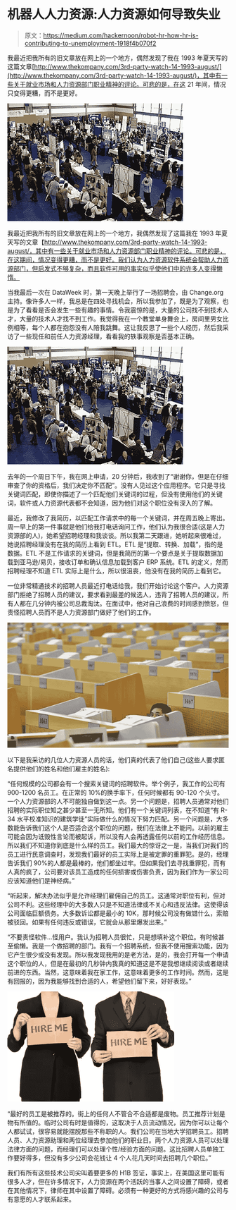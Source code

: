 # 机器人人力资源:人力资源如何导致失业

> 原文：<https://medium.com/hackernoon/robot-hr-how-hr-is-contributing-to-unemployment-1918f4b070f2>

我最近把我所有的旧文章放在网上的一个地方，偶然发现了我在 1993 年夏天写的这篇文章[http://www.thekompany.com/3rd-party-watch-14-1993-august/](http://www.thekompany.com/3rd-party-watch-14-1993-august/)，其中有一些关于就业市场和人力资源部门职业精神的评论。可悲的是，在这 21 年间，情况只变得更糟，而不是更好。

![](img/6389fc5900e327acf3a3e22324e9bd9c.png)

我最近把我所有的旧文章放在网上的一个地方，我偶然发现了这篇我在 1993 年夏天写的文章【http://www.thekompany.com/3rd-party-watch-14-1993-august/，其中有一些关于就业市场和人力资源部门职业精神的评论。可悲的是，在这期间，情况变得更糟，而不是更好。我们认为人力资源软件系统会帮助人力资源部门，但启发式不够复杂，而且软件可用的事实似乎使他们中的许多人变得懒惰。

当我最后一次在 DataWeek 时，第一天晚上举行了一场招聘会，由 Change.org 主持。像许多人一样，我总是在四处寻找机会，所以我参加了，既是为了观察，也是为了看看是否会发生一些有趣的事情。令我震惊的是，大量的公司找不到技术人才，大量的技术人才找不到工作。我觉得我在一个教堂单身舞会上，房间里男女比例相等，每个人都在抱怨没有人陪我跳舞。这让我反思了一些个人经历，然后我采访了一些现任和前任人力资源经理，看看我的轶事观察是否基本正确。

![](img/0596bf47741b7741aed0121306a8dec5.png)

去年的一个周日下午，我在网上申请，20 分钟后，我收到了“谢谢你，但是在仔细审查了你的资格后，我们决定你不匹配”。没有人见过这个应用程序。它只是寻找关键词匹配，即使你描述了一个匹配他们关键词的过程，但没有使用他们的关键词，软件或人力资源代表都不会知道，因为他们对这个职位没有深入的了解。

最近，我修改了我简历，以匹配工作请求中的每一个关键词，并在周五晚上寄出。周一早上的第一件事就是他们给我打电话询问工作，他们认为我很合适(这是人力资源部的人)，她希望招聘经理和我谈谈。所以我第二天跟进，她听起来很难过，她说招聘经理没有在我的简历上看到 ETL。ETL 是“提取、转换、加载”，指的是数据。ETL 不是工作请求的关键词，但是我简历的第一个要点是关于提取数据加载到亚马逊/易贝，接收订单和确认信息加载到客户 ERP 系统。ETL 的定义，然而招聘经理不知道 ETL 实际上是什么，所以很沮丧，他没有在我的简历上看到它。

一位非常精通技术的招聘人员最近打电话给我，我们开始讨论这个客户。人力资源部门拒绝了招聘人员的建议，要求看到最差的候选人，违背了招聘人员的建议，所有人都在几分钟内被公司总裁淘汰。在面试中，他对自己浪费的时间感到愤怒，但责怪招聘人员而不是人力资源部门做好了他们的工作。

![](img/6125e70f5b92ae72ea476b54ab2d0f60.png)

以下是我采访的几位人力资源人员的话，他们真的代表了他们自己(这些人要求匿名提供他们的姓名和他们雇主的姓名):

“任何规模的公司都会有一个搜索关键词的招聘软件。举个例子，我工作的公司有 900-1200 名员工。在正常的 10%的换手率下，任何时候都有 90-120 个头寸。一个人力资源部的人不可能独自做到这一点。另一个问题是，招聘人员通常对他们招聘的实际职位知之甚少甚至一无所知。他们有一个关键词列表，在不知道“有 R-34 水平校准知识的建筑学徒”实际做什么的情况下努力匹配。另一个问题是，大多数能告诉我们这个人是否适合这个职位的问题，我们在法律上不能问。以前的雇主可能会因为诋毁性言论而被起诉，所以没有人会再透露任何以前的工作经历信息。所以我们不知道你到底是什么样的员工。我们最大的惊讶之一是，当我们对我们的员工进行民意调查时，发现我们最好的员工实际上是被定罪的重罪犯。是的，经理告诉我们 90%的人都是最棒的，他们都坐过牢。但如果我们去寻找重罪犯，而有人真的疯了，公司要对该员工造成的任何损害或伤害负责，因为我们作为一家公司应该知道他们是神经病。”

“听起来，解决办法似乎是允许经理们雇佣自己的员工。这通常对职位有利，但对公司不利。这些经理中的大多数人只是不知道法律或不关心和违反法律。这使得该公司面临巨额债务。大多数诉讼都是最小的 10K，那时候公司没有做错什么，索赔被驳回。如果有任何违反或错误，它就会从那里爆发出来。”

“不要责怪软件…怪用户。我认为招聘人员很忙，只是想填补这个职位。有时候甚至偷懒。我是一个做招聘的部门。我有一个招聘系统，但我不使用搜索功能，因为它产生很少或没有发现。所以我发现我用的是老方法，是的，我会打开每一个申请这个职位的人，但是在最初的几秒钟内我真的知道这是不是我想继续阅读或者继续前进的东西。当然，这意味着我在家工作，这意味着更多的工作时间。然而，这是有回报的，因为我能够找到合适的人，希望他们留下来，好好表现。”

![](img/7f8245d76241643cb496b567cafecd0c.png)

“最好的员工是被推荐的。街上的任何人不管合不合适都是废物。员工推荐计划是物有所值的。临时公司有时是值得的，这取决于人员流动情况，因为你可以让每个人都试试，很容易就能摆脱那些不称职的人。我们公司在当地大学招聘员工。招聘人员、人力资源助理和两位经理去参加他们的职业日。两个人力资源人员可以处理法律方面的问题，而经理们可以处理个性/经验方面的问题。这比招聘人员单独工作要好得多，但没有多少公司会花钱让 4 个人花几天时间去招聘几个职位。”

我们有所有这些技术公司尖叫着要更多的 H1B 签证，事实上，在美国这里可能有很多人才，但在许多情况下，人力资源在两个活跃的当事人之间设置了障碍，或者在其他情况下，律师在其中设置了障碍。必须有一种更好的方式将感兴趣的公司与有意愿的人才联系起来。